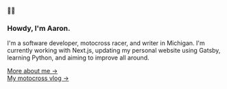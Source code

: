 🤘🏻

### Howdy, I'm Aaron.

I'm a software developer, motocross racer, and writer in Michigan. I'm currently working with Next.js, updating my personal website using Gatsby, learning Python, and aiming to improve all around.

[More about me &rarr;](https://aarondurant.com/about/) <br />
[My motocross vlog &rarr;](https://www.youtube.com/channel/UCD89j1lEDHzDZFXrOrrXhJw)
